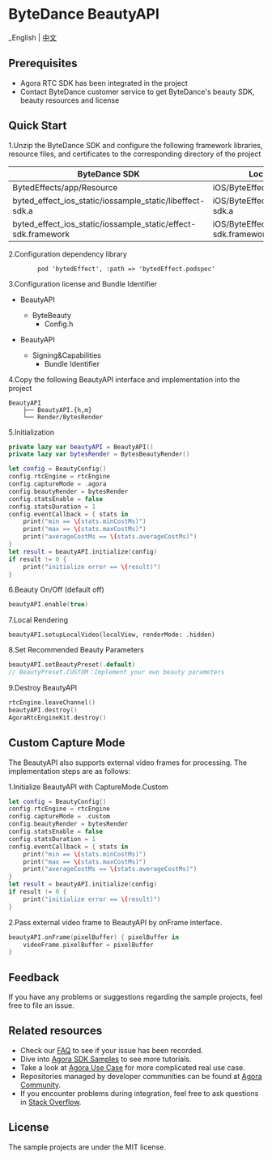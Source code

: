 # ByteDance BeautyAPI

_English | [中文](README.zh.md)

## Prerequisites
- Agora RTC SDK has been integrated in the project
- Contact ByteDance customer service to get ByteDance's beauty SDK, beauty resources and license

## Quick Start
1.Unzip the ByteDance SDK and configure the following framework libraries, resource files, and certificates to the corresponding directory of the project

| ByteDance SDK                                | Location                |
|----------------------------------------------|-------------------------|
| BytedEffects/app/Resource                       | iOS/ByteEffectLib/Resource           |
| byted_effect_ios_static/iossample\_static/libeffect-sdk.a                    | iOS/ByteEffectLib/ibeffect-sdk.a           |
| byted_effect_ios_static/iossample_static/effect-sdk.framework                    | iOS/ByteEffectLib/effect-sdk.framework           |

2.Configuration dependency library
```podfile
		pod 'bytedEffect', :path => 'bytedEffect.podspec'
```

3.Configuration license and Bundle Identifier

- BeautyAPI
  - ByteBeauty
    - Config.h
    
- BeautyAPI
  - Signing&Capabilities
    - Bundle Identifier

4.Copy the following BeautyAPI interface and implementation into the project

```
BeautyAPI
    ├── BeautyAPI.{h,m}
    └── Render/BytesRender
```

5.Initialization

```swift
private lazy var beautyAPI = BeautyAPI()
private lazy var bytesRender = BytesBeautyRender()

let config = BeautyConfig()
config.rtcEngine = rtcEngine
config.captureMode = .agora
config.beautyRender = bytesRender
config.statsEnable = false
config.statsDuration = 1
config.eventCallback = { stats in
    print("min == \(stats.minCostMs)")
    print("max == \(stats.maxCostMs)")
    print("averageCostMs == \(stats.averageCostMs)")
}
let result = beautyAPI.initialize(config)
if result != 0 {
    print("initialize error == \(result)")
}
```


6.Beauty On/Off (default off)

```swift
beautyAPI.enable(true)
```

7.Local Rendering

```
beautyAPI.setupLocalVideo(localView, renderMode: .hidden)
```

8.Set Recommended Beauty Parameters

```swift
beautyAPI.setBeautyPreset(.default)
// BeautyPreset.CUSTOM：Implement your own beauty parameters
```

9.Destroy BeautyAPI

```swift
rtcEngine.leaveChannel()
beautyAPI.destroy()
AgoraRtcEngineKit.destroy()
```

## Custom Capture Mode
The BeautyAPI also supports external video frames for processing. The implementation steps are as follows:

1.Initialize BeautyAPI with CaptureMode.Custom

```swift
let config = BeautyConfig()
config.rtcEngine = rtcEngine
config.captureMode = .custom
config.beautyRender = bytesRender
config.statsEnable = false
config.statsDuration = 1
config.eventCallback = { stats in
    print("min == \(stats.minCostMs)")
    print("max == \(stats.maxCostMs)")
    print("averageCostMs == \(stats.averageCostMs)")
}
let result = beautyAPI.initialize(config)
if result != 0 {
    print("initialize error == \(result)")
}
```

2.Pass external video frame to BeautyAPI by onFrame interface.

```swift
beautyAPI.onFrame(pixelBuffer) { pixelBuffer in
    videoFrame.pixelBuffer = pixelBuffer
}
```

## Feedback

If you have any problems or suggestions regarding the sample projects, feel free to file an issue.

## Related resources

- Check our [FAQ](https://docs.agora.io/en/faq) to see if your issue has been recorded.
- Dive into [Agora SDK Samples](https://github.com/AgoraIO) to see more tutorials.
- Take a look at [Agora Use Case](https://github.com/AgoraIO-usecase) for more complicated real use
  case.
- Repositories managed by developer communities can be found
  at [Agora Community](https://github.com/AgoraIO-Community).
- If you encounter problems during integration, feel free to ask questions
  in [Stack Overflow](https://stackoverflow.com/questions/tagged/agora.io).

## License

The sample projects are under the MIT license.